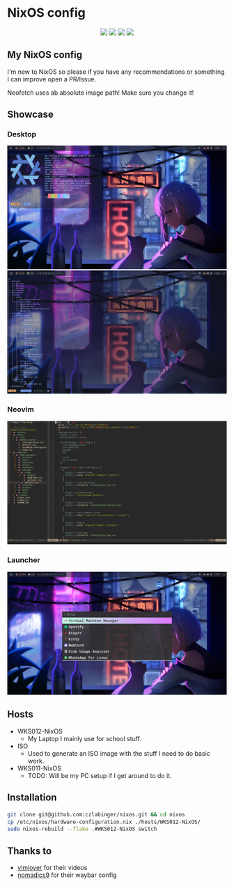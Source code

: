 # NixOS config

<div align="center">

![](https://img.shields.io/github/last-commit/czlabinger/nixos?&style=for-the-badge&color=FFB1C8&logoColor=D9E0EE&labelColor=292324)
![](https://img.shields.io/github/stars/czlabinger/nixos?style=for-the-badge&logo=andela&color=FFB686&logoColor=D9E0EE&labelColor=292324)
[![](https://img.shields.io/github/repo-size/czlabinger/nixos?color=CAC992&label=SIZE&logo=googledrive&style=for-the-badge&logoColor=D9E0EE&labelColor=292324)](https://github.com/czlabinger/nixos)
![](https://img.shields.io/badge/issues-skill-green?style=for-the-badge&color=CCE8E9&logoColor=D9E0EE&labelColor=292324)
</a>

</div>

## My NixOS config

I'm new to NixOS so please if you have any recommendations or something I can improve open a PR/Issue.

Neofetch uses ab absolute image path! Make sure you change it!

## Showcase

### Desktop
![desktop](https://raw.githubusercontent.com/czlabinger/nixos/main/assets/1.png)
![tree](https://raw.githubusercontent.com/czlabinger/nixos/main/assets/4.png)

### Neovim
![neovim](https://raw.githubusercontent.com/czlabinger/nixos/main/assets/2.png)

### Launcher
![launcher](https://raw.githubusercontent.com/czlabinger/nixos/main/assets/3.png)


## Hosts

* WKS012-NixOS
    * My Laptop I mainly use for school stuff.
* ISO
    * Used to generate an ISO image with the stuff I need to do basic work.
* WKS011-NixOS
    * TODO: Will be my PC setup if I get around to do it.

## Installation

```bash
git clone git@github.com:czlabinger/nixos.git && cd nixos
cp /etc/nixos/hardware-configuration.nix ./hosts/WKS012-NixOS/
sudo nixos-rebuild --flake .#WKS012-NixOS switch
```

## Thanks to
- [vimjoyer](https://www.youtube.com/@vimjoyer) for their videos
- [nomadics9](https://github.com/nomadics9/NixOS-Flake) for their waybar config
